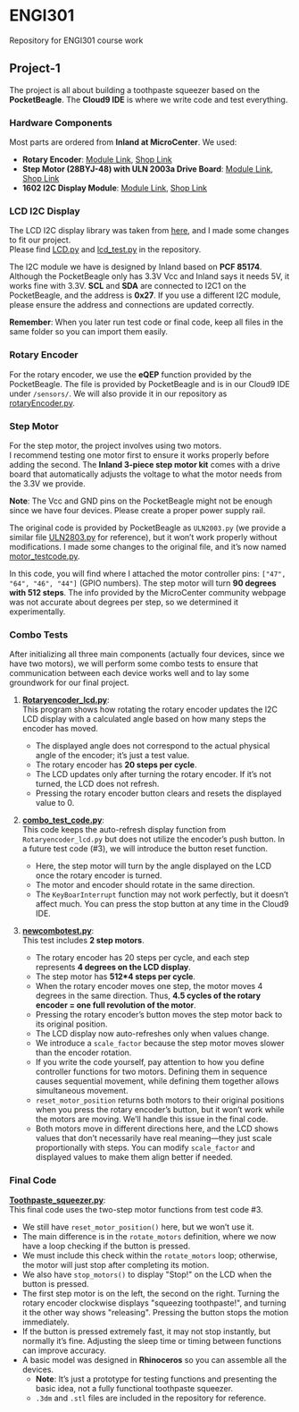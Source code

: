 # ENGI301
Repository for ENGI301 course work

## Project-1
The project is all about building a toothpaste squeezer based on the **PocketBeagle**. The **Cloud9 IDE** is where we write code and test everything.

### Hardware Components
Most parts are ordered from **Inland at MicroCenter**. We used:  
- **Rotary Encoder**: [Module Link](https://community.microcenter.com/kb/articles/640-inland-rotary-encoder-module), [Shop Link](https://www.microcenter.com/product/618904/inland-ks0013-keystudio-rotary-encoder-module)  
- **Step Motor (28BYJ-48) with ULN 2003a Drive Board**: [Module Link](https://community.microcenter.com/kb/articles/675-inland-stepper-motor-drive-board-5v-stepper-motor-3pcs), [Shop Link](https://www.microcenter.com/product/639726/inland-ks0327-keyestudio-stepper-motor-drive-board-5v-stepper-motor-kit-(3pcs))  
- **1602 I2C Display Module**: [Module Link](https://community.microcenter.com/kb/articles/649-inland-1602-i2c-module), [Shop Link](https://www.microcenter.com/product/632704/inland-1602-i2c-lcd-display-module)

### LCD I2C Display
The LCD I2C display library was taken from [here](https://github.com/sterlingbeason/LCD-1602-I2C), and I made some changes to fit our project.  
Please find [LCD.py](https://github.com/BornForVR/ENGI-301---Project-1/blob/main/LCD.py) and [lcd_test.py](https://github.com/BornForVR/ENGI-301---Project-1/blob/main/lcd_test.py) in the repository.

The I2C module we have is designed by Inland based on **PCF 85174**. Although the PocketBeagle only has 3.3V Vcc and Inland says it needs 5V, it works fine with 3.3V. **SCL** and **SDA** are connected to I2C1 on the PocketBeagle, and the address is **0x27**. If you use a different I2C module, please ensure the address and connections are updated correctly.

**Remember**: When you later run test code or final code, keep all files in the same folder so you can import them easily.

### Rotary Encoder
For the rotary encoder, we use the **eQEP** function provided by the PocketBeagle. The file is provided by PocketBeagle and is in our Cloud9 IDE under `/sensors/`. We will also provide it in our repository as [rotaryEncoder.py](https://github.com/BornForVR/ENGI-301---Project-1/blob/main/rotaryEncoder.py).

### Step Motor
For the step motor, the project involves using two motors.  
I recommend testing one motor first to ensure it works properly before adding the second. The **Inland 3-piece step motor kit** comes with a drive board that automatically adjusts the voltage to what the motor needs from the 3.3V we provide.

**Note**: The Vcc and GND pins on the PocketBeagle might not be enough since we have four devices. Please create a proper power supply rail.

The original code is provided by PocketBeagle as `ULN2003.py` (we provide a similar file [ULN2803.py](https://github.com/BornForVR/ENGI-301---Project-1/blob/main/ULN2803.py) for reference), but it won’t work properly without modifications. I made some changes to the original file, and it’s now named [motor_testcode.py](https://github.com/BornForVR/ENGI-301---Project-1/blob/main/motor_testcode.py).

In this code, you will find where I attached the motor controller pins: `["47", "64", "46", "44"]` (GPIO numbers). The step motor will turn **90 degrees with 512 steps**. The info provided by the MicroCenter community webpage was not accurate about degrees per step, so we determined it experimentally.

### Combo Tests
After initializing all three main components (actually four devices, since we have two motors), we will perform some combo tests to ensure that communication between each device works well and to lay some groundwork for our final project.

1. **[Rotaryencoder_lcd.py](https://github.com/BornForVR/ENGI-301---Project-1/blob/main/Rotaryencoder_lcd.py)**:  
   This program shows how rotating the rotary encoder updates the I2C LCD display with a calculated angle based on how many steps the encoder has moved.  
   - The displayed angle does not correspond to the actual physical angle of the encoder; it’s just a test value.  
   - The rotary encoder has **20 steps per cycle**.  
   - The LCD updates only after turning the rotary encoder. If it’s not turned, the LCD does not refresh.  
   - Pressing the rotary encoder button clears and resets the displayed value to 0.

2. **[combo_test_code.py](https://github.com/BornForVR/ENGI-301---Project-1/blob/main/combo_test_code.py)**:  
   This code keeps the auto-refresh display function from `Rotaryencoder_lcd.py` but does not utilize the encoder’s push button. In a future test code (#3), we will introduce the button reset function.  
   - Here, the step motor will turn by the angle displayed on the LCD once the rotary encoder is turned.  
   - The motor and encoder should rotate in the same direction.  
   - The `KeyBoarInterrupt` function may not work perfectly, but it doesn’t affect much. You can press the stop button at any time in the Cloud9 IDE.

3. **[newcombotest.py](https://github.com/BornForVR/ENGI-301---Project-1/blob/main/newcombotest.py)**:  
   This test includes **2 step motors**.  
   - The rotary encoder has 20 steps per cycle, and each step represents **4 degrees on the LCD display**.  
   - The step motor has **512*4 steps per cycle**.  
   - When the rotary encoder moves one step, the motor moves 4 degrees in the same direction. Thus, **4.5 cycles of the rotary encoder = one full revolution of the motor**.  
   - Pressing the rotary encoder’s button moves the step motor back to its original position.  
   - The LCD display now auto-refreshes only when values change.  
   - We introduce a `scale_factor` because the step motor moves slower than the encoder rotation.  
   - If you write the code yourself, pay attention to how you define controller functions for two motors. Defining them in sequence causes sequential movement, while defining them together allows simultaneous movement.  
   - `reset_motor_position` returns both motors to their original positions when you press the rotary encoder’s button, but it won’t work while the motors are moving. We’ll handle this issue in the final code.  
   - Both motors move in different directions here, and the LCD shows values that don’t necessarily have real meaning—they just scale proportionally with steps. You can modify `scale_factor` and displayed values to make them align better if needed.

### Final Code
**[Toothpaste_squeezer.py](https://github.com/BornForVR/ENGI-301---Project-1/blob/main/Toothpaste_squeezer.py)**:  
This final code uses the two-step motor functions from test code #3.  
- We still have `reset_motor_position()` here, but we won’t use it.  
- The main difference is in the `rotate_motors` definition, where we now have a loop checking if the button is pressed.  
- We must include this check within the `rotate_motors` loop; otherwise, the motor will just stop after completing its motion.  
- We also have `stop_motors()` to display "Stop!" on the LCD when the button is pressed.  
- The first step motor is on the left, the second on the right. Turning the rotary encoder clockwise displays "squeezing toothpaste!", and turning it the other way shows "releasing". Pressing the button stops the motion immediately.  
- If the button is pressed extremely fast, it may not stop instantly, but normally it’s fine. Adjusting the sleep time or timing between functions can improve accuracy.  
- A basic model was designed in **Rhinoceros** so you can assemble all the devices.  
  - **Note**: It’s just a prototype for testing functions and presenting the basic idea, not a fully functional toothpaste squeezer.  
  - `.3dm` and `.stl` files are included in the repository for reference.

